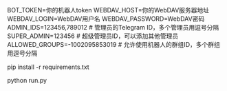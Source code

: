 BOT_TOKEN=你的机器人token
WEBDAV_HOST=你的WebDAV服务器地址
WEBDAV_LOGIN=WebDAV用户名
WEBDAV_PASSWORD=WebDAV密码
ADMIN_IDS=123456,789012  # 管理员的Telegram ID，多个管理员用逗号分隔
SUPER_ADMIN=123456  # 超级管理员ID，可以添加其他管理员
ALLOWED_GROUPS=-1002095853019  # 允许使用机器人的群组ID，多个群组用逗号分隔


pip install -r requirements.txt


python run.py
